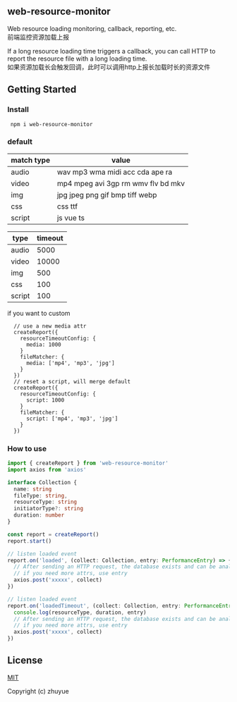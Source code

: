 ## web-resource-monitor
Web resource loading monitoring, callback, reporting, etc.  
前端监控资源加载上报
  
If a long resource loading time triggers a callback, you can call HTTP to report the resource file with a long loading time.  
如果资源加载长会触发回调，此时可以调用http上报长加载时长的资源文件

## Getting Started

### Install
```shell
 npm i web-resource-monitor
```

<!-- const audio = ['wav', 'mp3', 'wma', 'midi', 'acc', 'cda', 'ape', 'ra']
const video = ['mp4', 'mpeg', 'avi', '3gp', 'rm', 'wmv', 'flv', 'bd', 'mkv']
const img = ['jpg', '.jpeg', 'png', 'gif', 'bmp', 'tiff', 'webp']
const css = ['css', 'ttf']
const script = ['js', 'vue', 'ts'] -->

### default

match type | value
-----|-----
audio | wav mp3 wma midi acc cda ape ra
video | mp4 mpeg avi 3gp rm wmv flv bd mkv
img | jpg jpeg png gif bmp tiff webp
css | css ttf
script | js vue ts

type | timeout
-----|-----
audio | 5000
video | 10000
img | 500
css | 100
script | 100

if you want to custom

```typescipt
  // use a new media attr
  createReport({
    resourceTimeoutConfig: {
      media: 1000
    }
    fileMatcher: {
      media: ['mp4', 'mp3', 'jpg']
    }
  })
  // reset a script, will merge default
  createReport({
    resourceTimeoutConfig: {
      script: 1000
    }
    fileMatcher: {
      script: ['mp4', 'mp3', 'jpg']
    }
  })
```


### How to use
```typescript
import { createReport } from 'web-resource-monitor'
import axios from 'axios'

interface Collection {
  name: string
  fileType: string,
  resourceType: string
  initiatorType?: string
  duration: number
}

const report = createReport()
report.start()

// listen loaded event
report.on('loaded', (collect: Collection, entry: PerformanceEntry) => {
  // After sending an HTTP request, the database exists and can be analyzed using a BI chart
  // if you need more attrs, use entry
  axios.post('xxxxx', collect)
})

// listen loaded event
report.on('loadedTimeout', (collect: Collection, entry: PerformanceEntry) => {
  console.log(resourceType, duration, entry)
  // After sending an HTTP request, the database exists and can be analyzed using a BI chart
  // if you need more attrs, use entry
  axios.post('xxxxx', collect)
})

```

## License

[MIT](https://opensource.org/licenses/MIT)

Copyright (c) zhuyue
